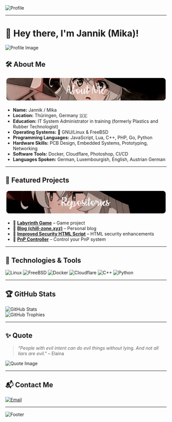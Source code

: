 ![Profile](https://i.ibb.co/T0ch9fG/pp2.png)

---

# 👋 Hey there, I'm Jannik (Mika)!

![Profile Image](https://i.ibb.co/s1PLVNZ/pp3.png)

## 🛠 About Me

![About Me](./img/AboutMe-elaina.png)

- **Name:** Jannik / Mika  
- **Location:** Thüringen, Germany 🇩🇪  
- **Education:** IT System Administrator in training (formerly Plastics and Rubber Technologist)  
- **Operating Systems:** 🐧 GNU/Linux & FreeBSD  
- **Programming Languages:** JavaScript, Lua, C++, PHP, Go, Python  
- **Hardware Skills:** PCB Design, Embedded Systems, Prototyping, Networking  
- **Software Tools:** Docker, Cloudflare, Photoshop, CI/CD  
- **Languages Spoken:** German, Luxembourgish, English, Austrian German  

---

## 📌 Featured Projects

![Projects](./img/Repo-elaina.png)

- 📗 [**Labyrinth Game**](https://github.com/EinsPommes/Labyrinth-Game) – Game project  
- 📘 [**Blog (chill-zone.xyz)**](https://github.com/EinsPommes/einspommes.github.io) – Personal blog  
- 📙 [**Improved Security HTML Script**](https://github.com/EinsPommes/Improved-Security-HTML-Script) – HTML security enhancements  
- 📒 [**PnP Controller**](https://github.com/EinsPommes/lumenpnp-controller) – Control your PnP system  

---

## 🚀 Technologies & Tools

![Linux](https://img.shields.io/badge/Linux-%23FCC624?style=for-the-badge&logo=linux&logoColor=black)
![FreeBSD](https://img.shields.io/badge/FreeBSD-%23AB2B28?style=for-the-badge&logo=freebsd&logoColor=white)
![Docker](https://img.shields.io/badge/Docker-%230db7ed?style=for-the-badge&logo=docker&logoColor=white)
![Cloudflare](https://img.shields.io/badge/Cloudflare-F38020?style=for-the-badge&logo=Cloudflare&logoColor=white)
![C++](https://img.shields.io/badge/C++-%2300599C?style=for-the-badge&logo=c%2B%2B&logoColor=white)
![Python](https://img.shields.io/badge/Python-FFD43B?style=for-the-badge&logo=python&logoColor=blue)

---

## 🏆 GitHub Stats

![GitHub Stats](https://github-readme-stats.vercel.app/api?username=einspommes&show_icons=true&theme=dark)  
![GitHub Trophies](https://github-profile-trophy.vercel.app/?username=einspommes&theme=darkhub&no-bg=true&no-frame=true&margin-w=5)

---

## ✨ Quote

> _"People with evil intent can do evil things without lying. And not all liars are evil."_ – Elaina  

![Quote Image](https://i.ibb.co/YWjgGF4/pp1.png)

---

## 📬 Contact Me

[![Email](https://img.shields.io/badge/Email-D14836?style=for-the-badge&logo=gmail&logoColor=white)](mailto:jannikkugler2006@web.de)

---

![Footer](https://i.ibb.co/5r2WJZy/Elaina-With-Effective-Python-1-2.webp)
